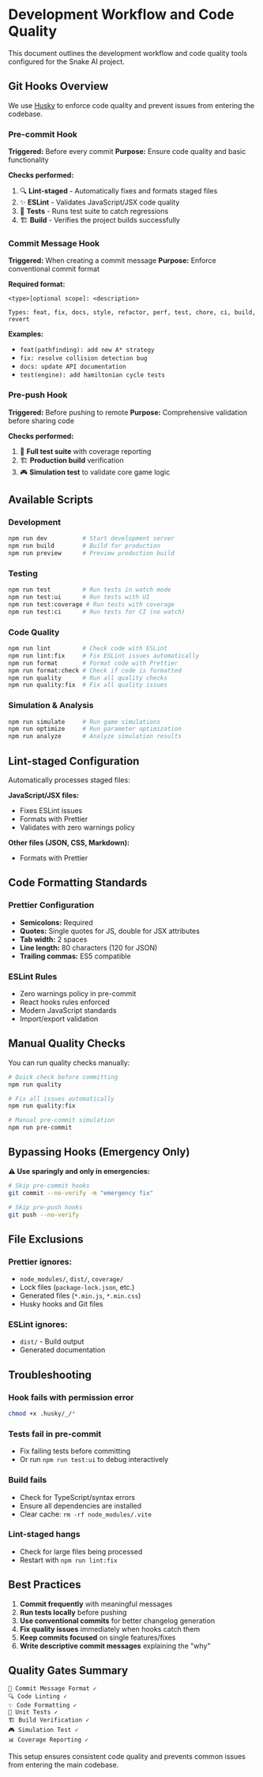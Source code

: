 # Development Workflow and Code Quality

This document outlines the development workflow and code quality tools configured for the Snake AI project.

## Git Hooks Overview

We use [Husky](https://typicode.github.io/husky/) to enforce code quality and prevent issues from entering the codebase.

### Pre-commit Hook

**Triggered:** Before every commit
**Purpose:** Ensure code quality and basic functionality

**Checks performed:**
1. 🔍 **Lint-staged** - Automatically fixes and formats staged files
2. ✨ **ESLint** - Validates JavaScript/JSX code quality
3. 🧪 **Tests** - Runs test suite to catch regressions
4. 🏗️ **Build** - Verifies the project builds successfully

### Commit Message Hook

**Triggered:** When creating a commit message
**Purpose:** Enforce conventional commit format

**Required format:**
```
<type>[optional scope]: <description>

Types: feat, fix, docs, style, refactor, perf, test, chore, ci, build, revert
```

**Examples:**
- `feat(pathfinding): add new A* strategy`
- `fix: resolve collision detection bug`
- `docs: update API documentation`
- `test(engine): add hamiltonian cycle tests`

### Pre-push Hook

**Triggered:** Before pushing to remote
**Purpose:** Comprehensive validation before sharing code

**Checks performed:**
1. 🧪 **Full test suite** with coverage reporting
2. 🏗️ **Production build** verification
3. 🎮 **Simulation test** to validate core game logic

## Available Scripts

### Development
```bash
npm run dev          # Start development server
npm run build        # Build for production
npm run preview      # Preview production build
```

### Testing
```bash
npm run test         # Run tests in watch mode
npm run test:ui      # Run tests with UI
npm run test:coverage # Run tests with coverage
npm run test:ci      # Run tests for CI (no watch)
```

### Code Quality
```bash
npm run lint         # Check code with ESLint
npm run lint:fix     # Fix ESLint issues automatically
npm run format       # Format code with Prettier
npm run format:check # Check if code is formatted
npm run quality      # Run all quality checks
npm run quality:fix  # Fix all quality issues
```

### Simulation & Analysis
```bash
npm run simulate     # Run game simulations
npm run optimize     # Run parameter optimization
npm run analyze      # Analyze simulation results
```

## Lint-staged Configuration

Automatically processes staged files:

**JavaScript/JSX files:**
- Fixes ESLint issues
- Formats with Prettier
- Validates with zero warnings policy

**Other files (JSON, CSS, Markdown):**
- Formats with Prettier

## Code Formatting Standards

### Prettier Configuration
- **Semicolons:** Required
- **Quotes:** Single quotes for JS, double for JSX attributes
- **Tab width:** 2 spaces
- **Line length:** 80 characters (120 for JSON)
- **Trailing commas:** ES5 compatible

### ESLint Rules
- Zero warnings policy in pre-commit
- React hooks rules enforced
- Modern JavaScript standards
- Import/export validation

## Manual Quality Checks

You can run quality checks manually:

```bash
# Quick check before committing
npm run quality

# Fix all issues automatically
npm run quality:fix

# Manual pre-commit simulation
npm run pre-commit
```

## Bypassing Hooks (Emergency Only)

**⚠️ Use sparingly and only in emergencies:**

```bash
# Skip pre-commit hooks
git commit --no-verify -m "emergency fix"

# Skip pre-push hooks
git push --no-verify
```

## File Exclusions

### Prettier ignores:
- `node_modules/`, `dist/`, `coverage/`
- Lock files (`package-lock.json`, etc.)
- Generated files (`*.min.js`, `*.min.css`)
- Husky hooks and Git files

### ESLint ignores:
- `dist/` - Build output
- Generated documentation

## Troubleshooting

### Hook fails with permission error
```bash
chmod +x .husky/_/*
```

### Tests fail in pre-commit
- Fix failing tests before committing
- Or run `npm run test:ui` to debug interactively

### Build fails
- Check for TypeScript/syntax errors
- Ensure all dependencies are installed
- Clear cache: `rm -rf node_modules/.vite`

### Lint-staged hangs
- Check for large files being processed
- Restart with `npm run lint:fix`

## Best Practices

1. **Commit frequently** with meaningful messages
2. **Run tests locally** before pushing
3. **Use conventional commits** for better changelog generation
4. **Fix quality issues** immediately when hooks catch them
5. **Keep commits focused** on single features/fixes
6. **Write descriptive commit messages** explaining the "why"

## Quality Gates Summary

```
📝 Commit Message Format ✓
🔍 Code Linting ✓
✨ Code Formatting ✓
🧪 Unit Tests ✓
🏗️ Build Verification ✓
🎮 Simulation Test ✓
📊 Coverage Reporting ✓
```

This setup ensures consistent code quality and prevents common issues from entering the main codebase.